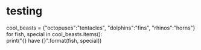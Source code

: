 # testing
cool_beasts = {"octopuses":"tentacles", "dolphins":"fins", "rhinos":"horns"} 
for fish, special in cool_beasts.items():     
  print("{} have {}".format(fish, special))
